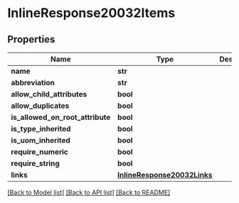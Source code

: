 # InlineResponse20032Items

## Properties
Name | Type | Description | Notes
------------ | ------------- | ------------- | -------------
**name** | **str** |  | [optional] 
**abbreviation** | **str** |  | [optional] 
**allow_child_attributes** | **bool** |  | [optional] 
**allow_duplicates** | **bool** |  | [optional] 
**is_allowed_on_root_attribute** | **bool** |  | [optional] 
**is_type_inherited** | **bool** |  | [optional] 
**is_uom_inherited** | **bool** |  | [optional] 
**require_numeric** | **bool** |  | [optional] 
**require_string** | **bool** |  | [optional] 
**links** | [**InlineResponse20032Links**](InlineResponse20032Links.md) |  | [optional] 

[[Back to Model list]](../README.md#documentation-for-models) [[Back to API list]](../README.md#documentation-for-api-endpoints) [[Back to README]](../README.md)


